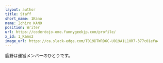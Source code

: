 ```yaml
---
layout: author
title: Staff
short_name: 1Kano
name: Ichiro KANO
position: Writer
url: https://coderdojo-ome.funnygeekjp.com/profile/
x_id: 1_Kano2
image_url: https://ca.slack-edge.com/T019DTWRD6C-U019A1L1HR7-377c01efa4e5-512
---
```


鹿野は運営メンバーのひとりです。 
